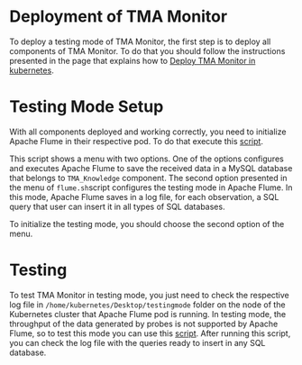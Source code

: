 # Deployment of TMA Monitor
To deploy a testing mode of TMA Monitor, the first step is to deploy all components of TMA Monitor. To do that you should follow the instructions presented in the page that explains how to [Deploy TMA Monitor in kubernetes](Deploy-TMA-Monitor-in-Kubernetes).


# Testing Mode Setup

With all components deployed and working correctly, you need to initialize Apache Flume in their respective pod. To do that execute this [script](https://github.com/eubr-atmosphere/tma-framework-m/blob/master/development/server/flume/flume.sh).

This script shows a menu with two options. One of the options configures and executes Apache Flume to save the received data in a MySQL database that belongs to `TMA_Knowledge` component.
The second option presented in the menu of `flume.sh`script configures the testing mode in Apache Flume. In this mode, Apache Flume saves in a log file, for each observation, a SQL query that user can insert it in all types of SQL databases.

To initialize the testing mode, you should choose the second option of the menu.

# Testing

To test TMA Monitor in testing mode, you just need to check the respective log file in `/home/kubernetes/Desktop/testingmode` folder on the node of the Kubernetes cluster that Apache Flume pod is running. In testing mode, the throughput of the data generated by probes is not supported by Apache Flume, so to test this mode you can use this [script](https://github.com/eubr-atmosphere/tma-framework-m/blob/master/development/test/testing-json-format/testing-json-format.sh). After running this script, you can check the log file with the queries ready to insert in any SQL database. 
